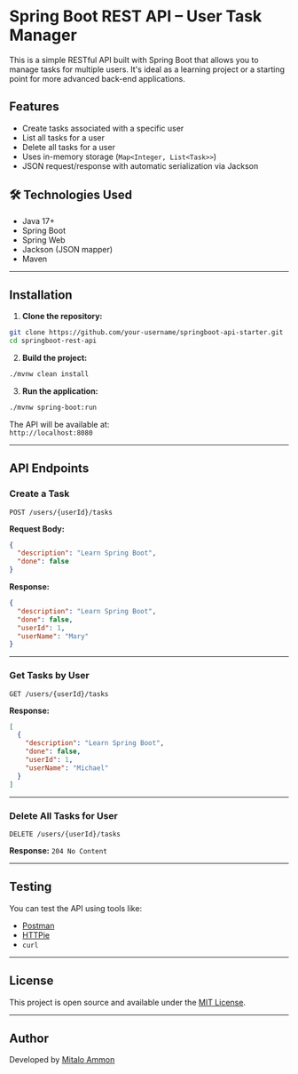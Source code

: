 # Spring Boot REST API – User Task Manager

This is a simple RESTful API built with Spring Boot that allows you to manage tasks for multiple users. It's ideal as a learning project or a starting point for more advanced back-end applications.

## Features

- Create tasks associated with a specific user
- List all tasks for a user
- Delete all tasks for a user
- Uses in-memory storage (`Map<Integer, List<Task>>`)
- JSON request/response with automatic serialization via Jackson

## 🛠 Technologies Used

- Java 17+
- Spring Boot
- Spring Web
- Jackson (JSON mapper)
- Maven

---

## Installation

1. **Clone the repository:**

```bash
git clone https://github.com/your-username/springboot-api-starter.git
cd springboot-rest-api
```

2. **Build the project:**

```bash
./mvnw clean install
```

3. **Run the application:**

```bash
./mvnw spring-boot:run
```

The API will be available at:  
`http://localhost:8080`

---

## API Endpoints

### Create a Task

`POST /users/{userId}/tasks`

**Request Body:**
```json
{
  "description": "Learn Spring Boot",
  "done": false
}
```

**Response:**
```json
{
  "description": "Learn Spring Boot",
  "done": false,
  "userId": 1,
  "userName": "Mary"
}
```

---

### Get Tasks by User

`GET /users/{userId}/tasks`

**Response:**
```json
[
  {
    "description": "Learn Spring Boot",
    "done": false,
    "userId": 1,
    "userName": "Michael"
  }
]
```

---

### Delete All Tasks for User

`DELETE /users/{userId}/tasks`

**Response:** `204 No Content`

---

## Testing

You can test the API using tools like:

- [Postman](https://www.postman.com/)
- [HTTPie](https://httpie.io/)
- `curl`

---

## License

This project is open source and available under the [MIT License](LICENSE).

---

## Author

Developed by [Mitalo Ammon](https://github.com/mitaloammon)
